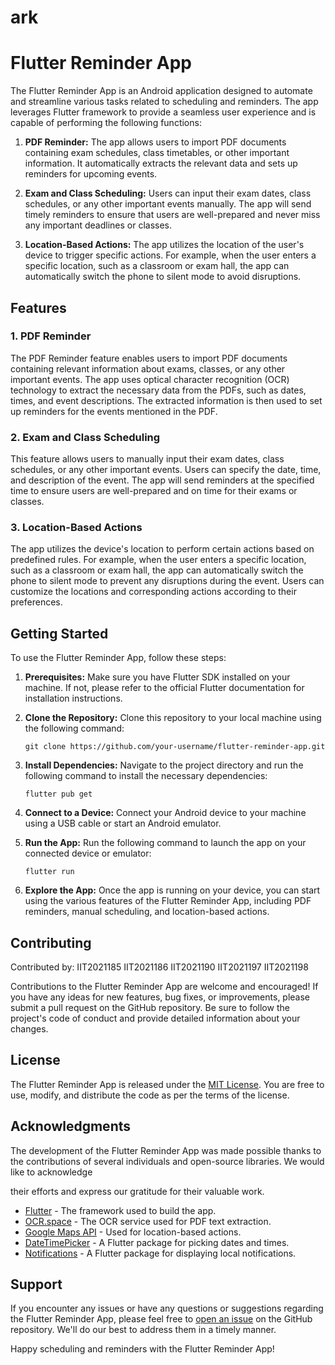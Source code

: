 # ark

# Flutter Reminder App

The Flutter Reminder App is an Android application designed to automate and streamline various tasks related to scheduling and reminders. The app leverages Flutter framework to provide a seamless user experience and is capable of performing the following functions:

1. **PDF Reminder:** The app allows users to import PDF documents containing exam schedules, class timetables, or other important information. It automatically extracts the relevant data and sets up reminders for upcoming events.

2. **Exam and Class Scheduling:** Users can input their exam dates, class schedules, or any other important events manually. The app will send timely reminders to ensure that users are well-prepared and never miss any important deadlines or classes.

3. **Location-Based Actions:** The app utilizes the location of the user's device to trigger specific actions. For example, when the user enters a specific location, such as a classroom or exam hall, the app can automatically switch the phone to silent mode to avoid disruptions.

## Features

### 1. PDF Reminder

The PDF Reminder feature enables users to import PDF documents containing relevant information about exams, classes, or any other important events. The app uses optical character recognition (OCR) technology to extract the necessary data from the PDFs, such as dates, times, and event descriptions. The extracted information is then used to set up reminders for the events mentioned in the PDF.

### 2. Exam and Class Scheduling

This feature allows users to manually input their exam dates, class schedules, or any other important events. Users can specify the date, time, and description of the event. The app will send reminders at the specified time to ensure users are well-prepared and on time for their exams or classes.

### 3. Location-Based Actions

The app utilizes the device's location to perform certain actions based on predefined rules. For example, when the user enters a specific location, such as a classroom or exam hall, the app can automatically switch the phone to silent mode to prevent any disruptions during the event. Users can customize the locations and corresponding actions according to their preferences.

## Getting Started

To use the Flutter Reminder App, follow these steps:

1. **Prerequisites:** Make sure you have Flutter SDK installed on your machine. If not, please refer to the official Flutter documentation for installation instructions.

2. **Clone the Repository:** Clone this repository to your local machine using the following command:

   ```
   git clone https://github.com/your-username/flutter-reminder-app.git
   ```

3. **Install Dependencies:** Navigate to the project directory and run the following command to install the necessary dependencies:

   ```
   flutter pub get
   ```

4. **Connect to a Device:** Connect your Android device to your machine using a USB cable or start an Android emulator.

5. **Run the App:** Run the following command to launch the app on your connected device or emulator:

   ```
   flutter run
   ```

6. **Explore the App:** Once the app is running on your device, you can start using the various features of the Flutter Reminder App, including PDF reminders, manual scheduling, and location-based actions.

## Contributing
Contributed by:
IIT2021185
IIT2021186
IIT2021190
IIT2021197
IIT2021198

Contributions to the Flutter Reminder App are welcome and encouraged! If you have any ideas for new features, bug fixes, or improvements, please submit a pull request on the GitHub repository. Be sure to follow the project's code of conduct and provide detailed information about your changes.

## License

The Flutter Reminder App is released under the [MIT License](https://opensource.org/licenses/MIT). You are free to use, modify, and distribute the code as per the terms of the license.

## Acknowledgments

The development of the Flutter Reminder App was made possible thanks to the contributions of several individuals and open-source libraries. We would like to acknowledge

 their efforts and express our gratitude for their valuable work.

- [Flutter](https://flutter.dev/) - The framework used to build the app.
- [OCR.space](https://ocr.space/) - The OCR service used for PDF text extraction.
- [Google Maps API](https://developers.google.com/maps) - Used for location-based actions.
- [DateTimePicker](https://pub.dev/packages/flutter_datetime_picker) - A Flutter package for picking dates and times.
- [Notifications](https://pub.dev/packages/flutter_local_notifications) - A Flutter package for displaying local notifications.

## Support

If you encounter any issues or have any questions or suggestions regarding the Flutter Reminder App, please feel free to [open an issue](https://github.com/your-username/flutter-reminder-app/issues) on the GitHub repository. We'll do our best to address them in a timely manner.

Happy scheduling and reminders with the Flutter Reminder App!
